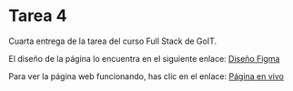 # Tarea 4

Cuarta entrega de la tarea del curso Full Stack de GoIT.

El diseño de la página lo encuentra en el siguiente enlace: [Diseño Figma](https://www.figma.com/file/PbLsPaq3rqdlmDubktEo3F/Web-Studio-Project?type=design&node-id=75273-395&mode=design&t=SnSGMjEapfRjZdzW-0)

Para ver la página web funcionando, has clic en el enlace: [Página en vivo](https://jonathanpabon-dev.github.io/goit-markup-hw-04/)

